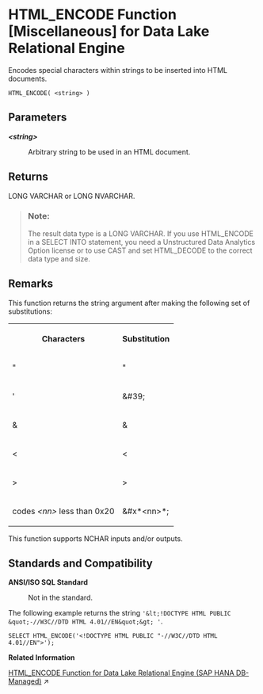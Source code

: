 <!-- loio81f8c4b16ce21014aa14a17df2f5d8b1 -->

# HTML\_ENCODE Function \[Miscellaneous\] for Data Lake Relational Engine 

Encodes special characters within strings to be inserted into HTML documents.



```
HTML_ENCODE( <string> )
```



<a name="loio81f8c4b16ce21014aa14a17df2f5d8b1__HTML_ENCODE_parm1"/>

## Parameters


<dl>
<dt><b>

 *<string\>* 

</b></dt>
<dd>

Arbitrary string to be used in an HTML document.



</dd>
</dl>



<a name="loio81f8c4b16ce21014aa14a17df2f5d8b1__HTML_ENCODE_returns1"/>

## Returns

LONG VARCHAR or LONG NVARCHAR.

> ### Note:  
> The result data type is a LONG VARCHAR. If you use HTML\_ENCODE in a SELECT INTO statement, you need a Unstructured Data Analytics Option license or to use CAST and set HTML\_DECODE to the correct data type and size.



<a name="loio81f8c4b16ce21014aa14a17df2f5d8b1__HTML_ENCODE_remarks1"/>

## Remarks

This function returns the string argument after making the following set of substitutions:


<table>
<tr>
<th valign="top">

Characters



</th>
<th valign="top">

Substitution



</th>
</tr>
<tr>
<td valign="top">

"



</td>
<td valign="top">

&quot;



</td>
</tr>
<tr>
<td valign="top">

'



</td>
<td valign="top">

&\#39;



</td>
</tr>
<tr>
<td valign="top">

&



</td>
<td valign="top">

&amp;



</td>
</tr>
<tr>
<td valign="top">

<



</td>
<td valign="top">

&lt;



</td>
</tr>
<tr>
<td valign="top">

\>



</td>
<td valign="top">

&gt;



</td>
</tr>
<tr>
<td valign="top">

codes *<nn\>* less than 0x20



</td>
<td valign="top">

&\#x*<nn\>*;



</td>
</tr>
</table>

This function supports NCHAR inputs and/or outputs.



<a name="loio81f8c4b16ce21014aa14a17df2f5d8b1__HTML_ENCODE_standards1"/>

## Standards and Compatibility


<dl>
<dt><b>

ANSI/ISO SQL Standard

</b></dt>
<dd>

Not in the standard.



</dd>
</dl>



The following example returns the string `'&lt;!DOCTYPE HTML PUBLIC &quot;-//W3C//DTD HTML 4.01//EN&quot;&gt; '`.

```
SELECT HTML_ENCODE('<!DOCTYPE HTML PUBLIC "-//W3C//DTD HTML 4.01//EN">');
```

**Related Information**  


[HTML_ENCODE Function for Data Lake Relational Engine (SAP HANA DB-Managed)](https://help.sap.com/viewer/a898e08b84f21015969fa437e89860c8/2023_2_QRC/en-US/93a8ffefb9d74ce5a0354d391cafc925.html "Encodes special characters within strings to be inserted into HTML documents.") :arrow_upper_right:

